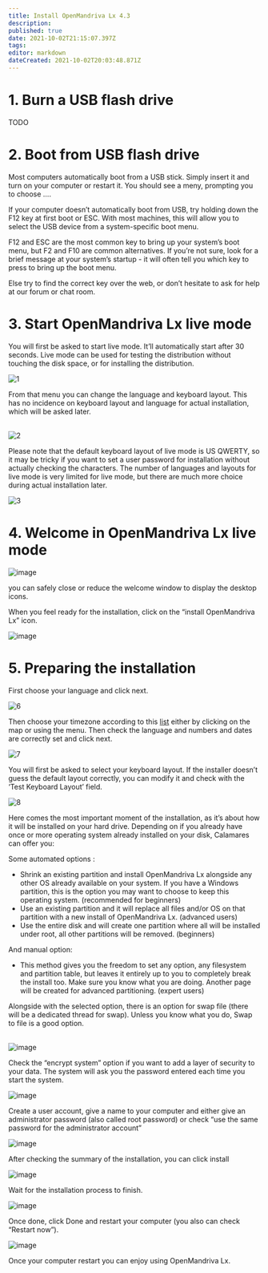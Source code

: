```yaml
---
title: Install OpenMandriva Lx 4.3
description: 
published: true
date: 2021-10-02T21:15:07.397Z
tags: 
editor: markdown
dateCreated: 2021-10-02T20:03:48.871Z
---
```


# 1\. Burn a USB flash drive

TODO

# 2\. Boot from USB flash drive

Most computers automatically boot from a USB stick. Simply insert it and turn on your computer or restart it. You should see a meny, prompting you to choose ….

If your computer doesn’t automatically boot from USB, try holding down the F12 key at first boot or ESC. With most machines, this will allow you to select the USB device from a system-specific boot menu.

F12 and ESC are the most common key to bring up your system’s boot menu, but F2 and F10 are common alternatives. If you’re not sure, look for a brief message at your system’s startup - it will often tell you which key to press to bring up the boot menu.

Else try to find the correct key over the web, or don’t hesitate to ask for help at our forum or chat room.

# 3\. Start OpenMandriva Lx live mode

You will first be asked to start live mode. It’ll automatically start after 30 seconds. Live mode can be used for testing the distribution without touching the disk space, or for installing the distribution.

![1](https://forum.openmandriva.org/uploads/default/optimized/2X/8/8c9727b79d2d14b3bbd0855fd324602ed1b3ff8f_2_690x283.jpeg)

From that menu you can change the language and keyboard layout. This has no incidence on keyboard layout and language for actual installation, which will be asked later.  
 

![2](https://forum.openmandriva.org/uploads/default/optimized/2X/5/542eb029a442b16f20ddabc2b689789badd39332_2_690x322.jpeg)

Please note that the default keyboard layout of live mode is US QWERTY, so it may be tricky if you want to set a user password for installation without actually checking the characters. The number of languages and layouts for live mode is very limited for live mode, but there are much more choice during actual installation later.

![3](https://forum.openmandriva.org/uploads/default/optimized/2X/d/dc104372eed37891b803654bbe9af53fcc7dc844_2_690x322.png)

# 4\. Welcome in OpenMandriva Lx live mode

![image](https://forum.openmandriva.org/uploads/default/optimized/2X/f/f834e3ba9e2380e64bdfdaa6cdb2a0f85a22905e_2_667x500.jpeg)

you can safely close or reduce the welcome window to display the desktop icons.

When you feel ready for the installation, click on the “install OpenMandriva Lx” icon.

![image](https://forum.openmandriva.org/uploads/default/original/2X/1/152f47602da6aaec3baade2c95341ae57837247d.png)

# 5\. Preparing the installation

First choose your language and click next.

![6](https://forum.openmandriva.org/uploads/default/optimized/2X/3/3ec3e0ddc0ad5c6b95d95814d54f7bd6268555ce_2_690x369.png)

Then choose your timezone according to this [list](https://en.wikipedia.org/wiki/List_of_tz_database_time_zones#List) either by clicking on the map or using the menu. Then check the language and numbers and dates are correctly set and click next.

![7](https://forum.openmandriva.org/uploads/default/optimized/2X/b/b012db7a20f89cf37474ab6b36e4476b50e1aa01_2_690x369.jpeg)

You will first be asked to select your keyboard layout. If the installer doesn’t guess the default layout correctly, you can modify it and check with the ‘Test Keyboard Layout’ field.

![8](https://forum.openmandriva.org/uploads/default/optimized/2X/6/6ffe4b3c63507fb964e06fb3679893997180bf63_2_690x369.png)

Here comes the most important moment of the installation, as it’s about how it will be installed on your hard drive. Depending on if you already have once or more operating system already installed on your disk, Calamares can offer you:

Some automated options :

-   Shrink an existing partition and install OpenMandriva Lx alongside any other OS already available on your system. If you have a Windows partition, this is the option you may want to choose to keep this operating system. (recommended for beginners)
-   Use an existing partition and it will replace all files and/or OS on that partition with a new install of OpenMandriva Lx. (advanced users)
-   Use the entire disk and will create one partition where all will be installed under root, all other partitions will be removed. (beginners)

And manual option:

-   This method gives you the freedom to set any option, any filesystem and partition table, but leaves it entirely up to you to completely break the install too. Make sure you know what you are doing. Another page will be created for advanced partitioning. (expert users)

Alongside with the selected option, there is an option for swap file (there will be a dedicated thread for swap). Unless you know what you do, Swap to file is a good option.  
 

![image](https://forum.openmandriva.org/uploads/default/optimized/2X/4/438b7613cbcc876b9baa212e0300071490d70ce7_2_690x143.png)

Check the “encrypt system” option if you want to add a layer of security to your data. The system will ask you the password entered each time you start the system.

![image](https://forum.openmandriva.org/uploads/default/optimized/2X/d/d0cf1db41fef4319988fa69e1e11154479761477_2_690x163.png)

Create a user account, give a name to your computer and either give an administrator password (also called root password) or check “use the same password for the administrator account”

![image](https://forum.openmandriva.org/uploads/default/optimized/2X/e/e46e539f893a10323d4c7bef786ac4d49807fd9f_2_690x349.png)

After checking the summary of the installation, you can click install

![image](https://forum.openmandriva.org/uploads/default/optimized/2X/9/92932b3faacc4819d5120defad361a7722d3be59_2_690x455.png)

Wait for the installation process to finish.

![image](https://forum.openmandriva.org/uploads/default/optimized/2X/d/dd3cb650845245a372d776b1eade5b8763fc7158_2_690x455.jpeg)

Once done, click Done and restart your computer (you also can check “Restart now”).

![image](https://forum.openmandriva.org/uploads/default/optimized/2X/8/8d89ea930a3998a90533d7cedb6b354d8840725d_2_690x455.png)

Once your computer restart you can enjoy using OpenMandriva Lx.